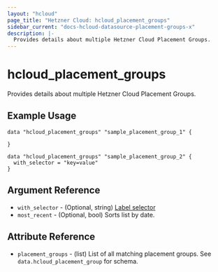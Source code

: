 ```yaml
---
layout: "hcloud"
page_title: "Hetzner Cloud: hcloud_placement_groups"
sidebar_current: "docs-hcloud-datasource-placement-groups-x"
description: |-
  Provides details about multiple Hetzner Cloud Placement Groups.
---
```


# hcloud_placement_groups

Provides details about multiple Hetzner Cloud Placement Groups.

## Example Usage

```hcl
data "hcloud_placement_groups" "sample_placement_group_1" {

}

data "hcloud_placement_groups" "sample_placement_group_2" {
  with_selector = "key=value"
}
```

## Argument Reference

- `with_selector` - (Optional, string) [Label selector](https://docs.hetzner.cloud/#overview-label-selector)
- `most_recent` - (Optional, bool) Sorts list by date.

## Attribute Reference

- `placement_groups` - (list) List of all matching placement groups. See `data.hcloud_placement_group` for schema.
